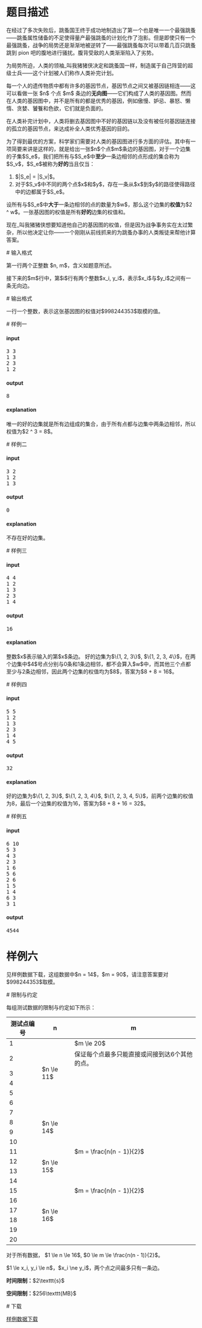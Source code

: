 # 题目描述

<p>在经过了多次失败后，跳蚤国王终于成功地制造出了第一个也是唯一一个最强跳蚤——跳蚤属性储备的不足使得量产最强跳蚤的计划化作了泡影。但是即使只有一个最强跳蚤，战争的局势还是渐渐地被逆转了——最强跳蚤每次可以带着几百只跳蚤跳到 pion 吧的腹地进行骚扰。腹背受敌的人类渐渐陷入了劣势。</p>
<p>为局势所迫，人类的领袖_叫我猪猪侠决定和跳蚤国一样，制造属于自己阵营的超级士兵——这个计划被人们称作人类补完计划。</p>
<p>每一个人的遗传物质中都有许多的基因节点，基因节点之间又被基因链相连——这可以看做一张 $n$ 个点 $m$ 条边的<strong>无向图</strong>——它们构成了人类的基因图。然而在人类的基因图中，并不是所有的都是优秀的基因，例如傲慢、妒忌、暴怒、懒惰、贪婪、饕餮和色欲，它们就是负面的。</p>
<p>在人类补完计划中，人类将删去基因图中不好的基因链以及没有被任何基因链连接的孤立的基因节点，来达成补全人类优秀基因的目的。</p>
<p>为了得到最优的方案，科学家们需要对人类的基因图进行多方面的评估。其中有一项简要来讲是这样的，就是给出一张$n$个点$m$条边的基因图，对于一个边集的子集$S_e$，我们把所有与$S_e$中<strong>至少</strong>一条边相邻的点形成的集合称为$S_v$，$S_e$被称为<strong>好的</strong>当且仅当：</p>
<ol><li>$|S_e| = |S_v|$。</li>
<li>对于$S_v$中不同的两个点$x$和$y$，存在一条从$x$到$y$的路径使得路径中的边都属于$S_e$。</li>
</ol><p>设所有与$S_e$中<strong>大于</strong>一条边相邻的点的数量为$w$，那么这个边集的<strong>权值</strong>为$2 ^ w$。一张基因图的权值是所有<strong>好的</strong>边集的权值和。</p>
<p>现在_叫我猪猪侠想要知道他自己的基因图的权值，但是因为战争事务实在太过繁杂，所以他决定让你——一个刚刚从前线抓来的为跳蚤办事的人类叛徒来帮他计算答案。</p>
# 输入格式


<p>第一行两个正整数 $n, m$，含义如题意所述。</p>
<p>接下来的$m$行中，第$i$行有两个整数$x_i, y_i$，表示$x_i$与$y_i$之间有一条无向边。</p>
# 输出格式


<p>一行一个整数，表示这张基因图的权值对$998244353$取模的值。</p>
# 样例一


<h4>input</h4>
<pre>3 3
1 3
2 3
1 2
</pre>

<h4>output</h4>
<pre>8
</pre>

<h4>explanation</h4>
<p>唯一的好的边集就是所有边组成的集合，由于所有点都与边集中两条边相邻，所以权值为$2 ^ 3 = 8$。</p>
# 样例二


<h4>input</h4>
<pre>3 2
1 2
1 3
</pre>

<h4>output</h4>
<pre>0
</pre>

<h4>explanation</h4>
<p>不存在好的边集。</p>
# 样例三


<h4>input</h4>
<pre>4 4
1 2
1 3
2 3
1 4
</pre>

<h4>output</h4>
<pre>16
</pre>

<h4>explanation</h4>
<p>整数$x$表示输入的第$x$条边。
好的边集为$\{1, 2, 3\}$, $\{1, 2, 3, 4\}$，在两个边集中$4$号点分别与0条和1条边相邻，都不会算入$w$中，而其他三个点都至少与2条边相邻，因此两个边集的权值均为$8$，答案为$8 + 8 = 16$。</p>
# 样例四


<h4>input</h4>
<pre>5 5
1 2
1 3
2 3
1 4
4 5
</pre>

<h4>output</h4>
<pre>32
</pre>

<h4>explanation</h4>
<p>好的边集为$\{1, 2, 3\}$, $\{1, 2, 3, 4\}$, $\{1, 2, 3, 4, 5\}$，前两个边集的权值为8，最后一个边集的权值为16，答案为$8 + 8 + 16 = 32$。</p>
# 样例五


<h4>input</h4>
<pre>6 10
5 3
4 3
2 3
1 6
5 6
2 6
1 5
1 4
6 3
3 1
</pre>

<h4>output</h4>
<pre>4544
</pre>

# 样例六


<p>见样例数据下载，这组数据中$n = 14$，$m = 90$，请注意答案要对$998244353$取模。</p>
# 限制与约定


<p>每组测试数据的限制与约定如下所示：</p>
<div class="table-responsive">
<table class="table table-bordered table-text-center table-vertical-middle"><thead><tr><th>测试点编号</th>
<th>n</th>
<th>m</th>
</tr></thead><tbody><tr><td>1</td><td rowspan="6">$n \le 11$</td><td rowspan="1">$m \le 20$</td></tr><tr><td>2</td><td rowspan="1">保证每个点最多只能直接或间接到达6个其他的点。</td></tr><tr><td>3</td><td rowspan="8"></td></tr><tr><td>4</td></tr><tr><td>5</td></tr><tr><td>6</td></tr><tr><td>7</td><td rowspan="4">$n \le 14$</td></tr><tr><td>8</td></tr><tr><td>9</td></tr><tr><td>10</td></tr><tr><td>11</td><td rowspan="4">$n \le 15$</td><td rowspan="1">$m = \frac{n(n - 1)}{2}$</td></tr><tr><td>12</td><td rowspan="3"></td></tr><tr><td>13</td></tr><tr><td>14</td></tr><tr><td>15</td><td rowspan="6">$n \le 16$</td><td rowspan="1">$m = \frac{n(n - 1)}{2}$</td></tr><tr><td>16</td><td rowspan="5"></td></tr><tr><td>17</td></tr><tr><td>18</td></tr><tr><td>19</td></tr><tr><td>20</td></tr></tbody></table></div>

<p>对于所有数据， $1 \le n \le 16$, $0 \le m \le \frac{n(n - 1)}{2}$。</p>
<p>$1 \le x_i, y_i \le n$，$x_i \ne y_i$，两个点之间最多只有一条边。</p>
<p><strong>时间限制：</strong>$2\texttt{s}$</p>
<p><strong>空间限制：</strong>$256\texttt{MB}$</p>
# 下载


<p><a href="/download.php?type=problem&amp;id=193">样例数据下载</a></p>
